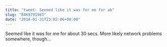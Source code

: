 ```yaml
---
title: "tweet: Seemed like it was for me for ab"
slug: "8469791983"
date: "2010-01-31T23:02:06+00:00"
---
```

Seemed like it was for me for about 30 secs. More likely network problems somewhere, though...